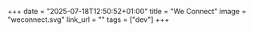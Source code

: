 +++
date = "2025-07-18T12:50:52+01:00"
title = "We Connect"
image = "weconnect.svg"
link_url = ""
tags = ["dev"]
+++
